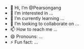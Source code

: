 - 👋 Hi, I’m @Pearsongang
- 👀 I’m interested in ...
- 🌱 I’m currently learning ...
- 💞️ I’m looking to collaborate on ...
- 📫 How to reach me ...
- 😄 Pronouns: ...
- ⚡ Fun fact: ...

<!---
Pearsongang/Pearsongang is a ✨ special ✨ repository because its `README.md` (this file) appears on your GitHub profile.
You can click the Preview link to take a look at your changes.
--->

